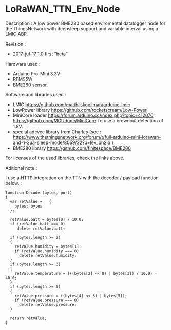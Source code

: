 # LoRaWAN_TTN_Env_Node

Description : A low power BME280 based enviromental datalogger node for the ThingsNetwork with deepsleep support and variable interval using a LMIC ABP.
 
Revision : 
 - 2017-jul-17 1.0 first "beta" 
 
Hardware used : 
 - Arduino Pro-Mini 3.3V 
 - RFM95W
 - BME280 sensor.
 
Software and libraries used : 
 - LMIC https://github.com/matthijskooijman/arduino-lmic 
 - LowPower library https://github.com/rocketscream/Low-Power
 - MiniCore loader  https://forum.arduino.cc/index.php?topic=412070 https://github.com/MCUdude/MiniCore 
   To use a brownout detection of 1.8V.
 - special adcvcc library from Charles (see : https://www.thethingsnetwork.org/forum/t/full-arduino-mini-lorawan-and-1-3ua-sleep-mode/8059/32?u=lex_ph2lb )
 - BME280 library https://github.com/finitespace/BME280
 
For licenses of the used libraries, check the links above.
 
 
Aditional note : 

I use a HTTP integration on the TTN with the decoder / payload function below.  :
   
    function Decoder(bytes, port) 
    {
      var retValue =   { 
        bytes: bytes
      };
      
      retValue.batt = bytes[0] / 10.0;
      if (retValue.batt === 0)
         delete retValue.batt; 
     
      if (bytes.length >= 2)
      {
        retValue.humidity = bytes[1];
        if (retValue.humidity === 0)
          delete retValue.humidity; 
      } 
      if (bytes.length >= 3)
      {
        retValue.temperature = (((bytes[2] << 8) | bytes[3]) / 10.0) - 40.0;
      } 
      if (bytes.length >= 5)
      { 
        retValue.pressure = ((bytes[4] << 8) | bytes[5]); 
        if (retValue.pressure === 0)
          delete retValue.pressure; 
      }
       
      return retValue; 
    } 
